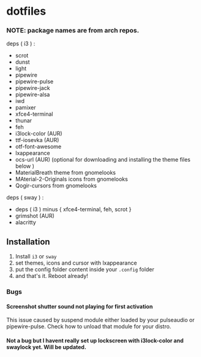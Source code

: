 # dotfiles

### NOTE: package names are from arch repos.

deps ( i3 ) :
  - scrot
  - dunst
  - light
  - pipewire
  - pipewire-pulse
  - pipewire-jack
  - pipewire-alsa
  - iwd
  - pamixer
  - xfce4-terminal
  - thunar
  - feh
  - i3lock-color (AUR)
  - ttf-iosevka (AUR)
  - otf-font-awesome
  - lxappearance
  - ocs-url (AUR) (optional for downloading and installing the theme files below )
  - MaterialBreath theme from gnomelooks
  - MAterial-2-Originals icons from gnomelooks
  - Qogir-cursors from gnomelooks

deps ( sway  ) :
  - deps ( i3 ) minus { xfce4-terminal, feh, scrot }
  - grimshot (AUR)
  - alacritty


## Installation
  1. Install `i3` or `sway`
  2. set themes, icons and cursor with lxappearance
  3. put the config folder content inside your `.config` folder
  4. and that's it. Reboot already!

### Bugs
#### Screenshot shutter sound not playing for first activation
  This issue caused by suspend module either loaded by your pulseaudio or pipewire-pulse. Check how to unload that module for your distro.

#### Not a bug but I havent really set up lockscreen with i3lock-color and swaylock yet. Will be updated.
